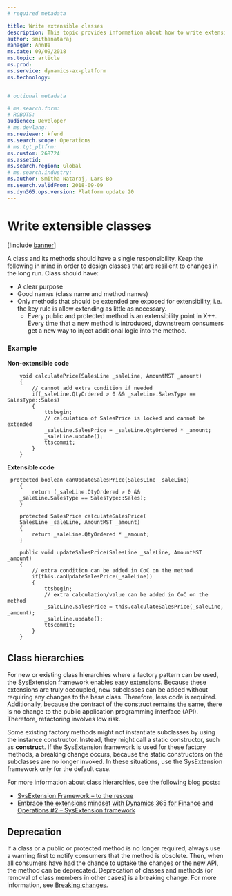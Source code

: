 ```yaml
---
# required metadata

title: Write extensible classes
description: This topic provides information about how to write extensible classes.
author: smithanataraj
manager: AnnBe
ms.date: 09/09/2018
ms.topic: article
ms.prod: 
ms.service: dynamics-ax-platform
ms.technology: 


# optional metadata

# ms.search.form: 
# ROBOTS: 
audience: Developer
# ms.devlang: 
ms.reviewer: kfend
ms.search.scope: Operations
# ms.tgt_pltfrm: 
ms.custom: 268724
ms.assetid: 
ms.search.region: Global
# ms.search.industry: 
ms.author: Smitha Nataraj, Lars-Bo
ms.search.validFrom: 2018-09-09
ms.dyn365.ops.version: Platform update 20
---
```


# Write extensible classes

[!include [banner](../includes/banner.md)]

A class and its methods should have a single responsibility. Keep the following in mind in order to design classes that are resilient to changes in the long run. Class should have:

+ A clear purpose
+ Good names (class name and method names)
+ Only methods that should be extended are exposed for extensibility, i.e. the key rule is allow extending as little as necessary.
	- Every public and protected method is an extensibility point in X++. Every time that a new method is introduced, downstream consumers get a new way to inject additional logic into the method.

### Example

**Non-extensible code**

```
    void calculatePrice(SalesLine _saleLine, AmountMST _amount)
    {
        // cannot add extra condition if needed
        if(_saleLine.QtyOrdered > 0 && _saleLine.SalesType == SalesType::Sales)
        {
            ttsbegin;
            // calculation of SalesPrice is locked and cannot be extended
            _saleLine.SalesPrice = _saleLine.QtyOrdered * _amount;
            _saleLine.update();
            ttscommit;
        }
    }
```

**Extensible code**

```
 protected boolean canUpdateSalesPrice(SalesLine _saleLine)
    {
        return (_saleLine.QtyOrdered > 0 &&
    _saleLine.SalesType == SalesType::Sales);
    }
 
    protected SalesPrice calculateSalesPrice(
    SalesLine _saleLine, AmountMST _amount)
    {
        return _saleLine.QtyOrdered * _amount;
    }
 
    public void updateSalesPrice(SalesLine _saleLine, AmountMST _amount)
    {
        // extra condition can be added in CoC on the method
        if(this.canUpdateSalesPrice(_saleLine))
        {
            ttsbegin;
            // extra calculation/value can be added in CoC on the method
            _saleLine.SalesPrice = this.calculateSalesPrice(_saleLine, _amount);
            _saleLine.update();
            ttscommit;
        }
    }
```

## Class hierarchies
For new or existing class hierarchies where a factory pattern can be used, the SysExtension framework enables easy extensions. Because these extensions are truly decoupled, new subclasses can be added without requiring any changes to the base class. Therefore, less code is required. Additionally, because the contract of the construct remains the same, there is no change to the public application programming interface (API). Therefore, refactoring involves low risk.
	
Some existing factory methods might not instantiate subclasses by using the instance constructor. Instead, they might call a static constructor, such as **construct**. If the SysExtension framework is used for these factory methods, a breaking change occurs, because the static constructors on the subclasses are no longer invoked. In these situations, use the SysExtension framework only for the default case.
	
For more information about class hierarchies, see the following blog posts:

+ [SysExtension Framework – to the rescue](https://blogs.msdn.microsoft.com/mfp/2013/06/12/sysextension-framework-to-the-rescue/)
+ [Embrace the extensions mindset with Dynamics 365 for Finance and Operations #2 – SysExtension framework](https://blogs.msdn.microsoft.com/axinthefield/embrace-the-extensions-mindset-with-dynamics-365-for-finance-and-operations-2-sysextension-framework/)

## Deprecation
If a class or a public or protected method is no longer required, always use a warning first to notify consumers that the method is obsolete. Then, when all consumers have had the chance to uptake the changes or the new API, the method can be deprecated. Deprecation of classes and methods (or removal of class members in other cases) is a breaking change. For more information, see [Breaking changes](breaking-changes.md).
